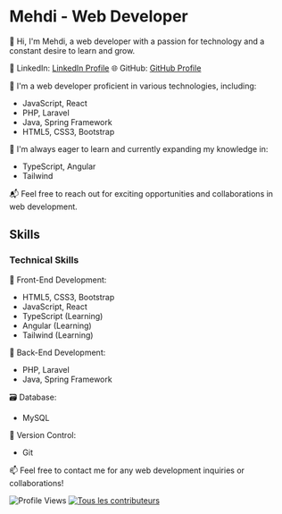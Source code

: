 # Mehdi - Web Developer

👋 Hi, I'm Mehdi, a web developer with a passion for technology and a constant desire to learn and grow.

💼 LinkedIn: [LinkedIn Profile](https://linkedin.com/in/mehdi-gamouh)
🌐 GitHub: [GitHub Profile](https://github.com/zelermehdi)


🚀 I'm a web developer proficient in various technologies, including:

- JavaScript, React
- PHP, Laravel
- Java, Spring Framework
- HTML5, CSS3, Bootstrap

🌱 I'm always eager to learn and currently expanding my knowledge in:

- TypeScript, Angular
- Tailwind 


📬 Feel free to reach out for exciting opportunities and collaborations in web development.

## Skills

### Technical Skills

🔧 Front-End Development:
  - HTML5, CSS3, Bootstrap
  - JavaScript, React
  - TypeScript (Learning)
  - Angular (Learning)
  - Tailwind (Learning)

🔨 Back-End Development:
  - PHP, Laravel
  - Java, Spring Framework

🗃️ Database:
  - MySQL

📝 Version Control:
  - Git

📫 Feel free to contact me for any web development inquiries or collaborations!

![Profile Views](https://visitcount.itsvg.in/api?id=mehdi&label=Profile%20Views&color=0&icon=1&pretty=false)
[![Tous les contributeurs](https://img.shields.io/badge/all_contributors-28-orange.svg?style=flat-square)](#contributors-)
